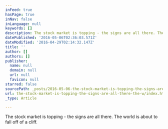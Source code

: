 ```yaml
---
inFeed: true
hasPage: true
inNav: false
inLanguage: null
keywords: []
description: The stock market is topping - the signs are all there. The world is about to fall off of a cliff.
datePublished: '2016-05-06T02:36:03.571Z'
dateModified: '2016-04-29T02:14:32.147Z'
title: ''
author: []
authors: []
publisher:
  name: null
  domain: null
  url: null
  favicon: null
starred: false
sourcePath: _posts/2016-05-06-the-stock-market-is-topping-the-signs-are-all-there-the-w.md
url: the-stock-market-is-topping-the-signs-are-all-there-the-w/index.html
_type: Article

---
```

The stock market is topping - the signs are all there. The world is about to fall off of a cliff.